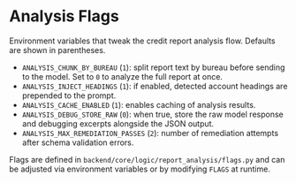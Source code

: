 # Analysis Flags

Environment variables that tweak the credit report analysis flow. Defaults are shown in parentheses.

- `ANALYSIS_CHUNK_BY_BUREAU` (`1`): split report text by bureau before sending to the model. Set to `0` to analyze the full report at once.
- `ANALYSIS_INJECT_HEADINGS` (`1`): if enabled, detected account headings are prepended to the prompt.
- `ANALYSIS_CACHE_ENABLED` (`1`): enables caching of analysis results.
- `ANALYSIS_DEBUG_STORE_RAW` (`0`): when true, store the raw model response and debugging excerpts alongside the JSON output.
- `ANALYSIS_MAX_REMEDIATION_PASSES` (`2`): number of remediation attempts after schema validation errors.

Flags are defined in `backend/core/logic/report_analysis/flags.py` and can be adjusted via environment variables or by modifying `FLAGS` at runtime.
